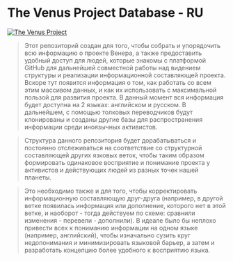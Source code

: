 The Venus Project Database - RU
===============
[![The Venus Project](http://i.imgur.com/0DtJ5Om.png)](http://thevenusproject.com)

>Этот репозиторий создан для того, чтобы собрать и упорядочить всю информацию о проекте Венера, а также предоставить удобный доступ для людей, которые знакомы с платформой GitHub для дальнейшей совместной работы над видением структуры и реализации информационной составляющей проекта. Вскоре тут появится информация о том, как работать со всем этим массивом данных, и как их использовать с максимальной пользой для развития проекта. В данный момент вся информация будет доступна на 2 языках: английском и русском. В дальнейшем, с помощью толковых переводчиков будут клонированы и созданы другие базы для распространения информации среди иноязычных активистов.

>Структура данного репозитория будет дорабатываться и постоянно отслеживаться на соответствие со структурной составляющей других язковых веток, чтобы таким образом формировать одинаковое восприятие и понимание проекта у активистов и действующих людей из разных точек нашей планеты.

>Это необходимо также и для того, чтобы корректировать информационную составляющую друг-друга (например, в другой ветке появилась информация или дополнение, которого нет в этой ветке, и наоборот - тогда действуем по схеме: сравнили изменения - перевели - дополнили). В идеале было бы неплохо привести всех к пониманию информации на одном языке (например, английский), чтобы изначально сузить круг недопонимания и минимизировать языковой барьер, а затем и разработать концепцию более удобного к восприятию языка.

